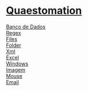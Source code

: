 # <a href="https://github.com/Hidekithiago/Automacao">Quaestomation</a> <br>
<a href="https://github.com/Hidekithiago/Automacao/blob/master/!BD.md">Banco de Dados</a> <br>
<a href="https://github.com/Hidekithiago/Automacao/blob/master/!Regex.md">Regex</a> <br>
<a href="https://github.com/Hidekithiago/Automacao/blob/master/!Files.md">Files</a> <br>
<a href="https://github.com/Hidekithiago/Automacao/blob/master/!Folder.md">Folder</a> <br>
<a href="https://github.com/Hidekithiago/Automacao/blob/master/!xml.md">Xml</a> <br>
<a href="https://github.com/Hidekithiago/Automacao/blob/master/!excel.md">Excel</a> <br>
<a href="https://github.com/Hidekithiago/Automacao/blob/master/!windows.md">Windows</a> <br>
<a href="https://github.com/Hidekithiago/Automacao/blob/master/!image.md">Imagem</a> <br>
<a href="https://github.com/Hidekithiago/Automacao/blob/master/!mouse.md">Mouse</a> <br>
<a href="https://github.com/Hidekithiago/Automacao/blob/master/!email.md">Email</a> <br>
